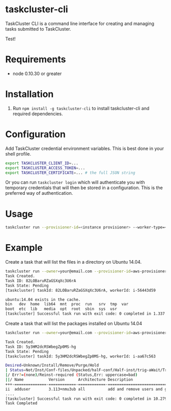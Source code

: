 # taskcluster-cli
TaskCluster CLI is a command line interface for creating and managing
tasks submitted to TaskCluster.

Test!

# Requirements

 - node 0.10.30 or greater

# Installation
1. Run `npm install -g taskcluster-cli` to install taskcluster-cli and required dependencies.

# Configuration

Add TaskCluster credential environment variables.  This is best done in your shell profile.

```sh
export TASKCLUSTER_CLIENT_ID=...
export TASKCLUSTER_ACCESS_TOKEN=...
export TASKCLUSTER_CERTIFICATE=... # the full JSON string
```

Or you can run `taskcluster login` which will authenticate you with temporary
credentials that will then be stored in a configuration. This is the preferred
way of authentication.

# Usage

```sh
taskcluster run --provisioner-id=<instance provisioner> --worker-type=<worker type> <image> <command>
```

# Example

Create a task that will list the files in a directory on Ubuntu 14.04.

```sh
taskcluster run --owner=your@email.com --provisioner-id=aws-provisioner --worker-type=cli ubuntu:14.04 ls
Task Created.
Task ID: 82LOBaruRZaGSXqXc3U6rA
Task State: Pending
[taskcluster] taskId: 82LOBaruRZaGSXqXc3U6rA, workerId: i-56443d59

ubuntu:14.04 exists in the cache.
bin   dev  home  lib64	mnt  proc  run	 srv  tmp  var
boot  etc  lib	 media	opt  root  sbin  sys  usr
[taskcluster] Successful task run with exit code: 0 completed in 1.337 seconds
```

Create a task that will list the packages installed on Ubuntu 14.04
```sh
taskcluster run --owner=your@email.com --provisioner-id=aws-provisioner --worker-type=cli ubuntu:14.04 -- /usr/bin/dpkg --list

Task Created.
Task ID: 5y3HM2dcRSWbegZp0MS-hg
Task State: Pending
[taskcluster] taskId: 5y3HM2dcRSWbegZp0MS-hg, workerId: i-aa67c563

Desired=Unknown/Install/Remove/Purge/Hold
| Status=Not/Inst/Conf-files/Unpacked/halF-conf/Half-inst/trig-aWait/Trig-pend
|/ Err?=(none)/Reinst-required (Status,Err: uppercase=bad)
||/ Name           Version      Architecture Description
+++-==============-============-============-=================================
ii  adduser        3.113+nmu3ub all          add and remove users and groups
....
[taskcluster] Successful task run with exit code: 0 completed in 10.279 seconds
Task Completed
```
